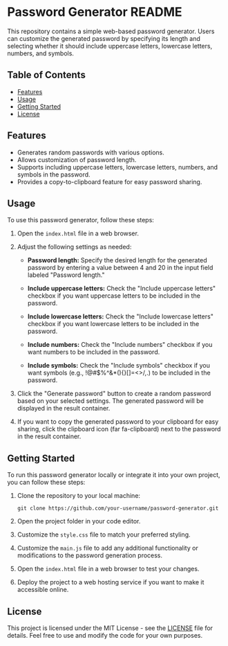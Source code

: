 # Password Generator README

This repository contains a simple web-based password generator. Users can customize the generated password by specifying its length and selecting whether it should include uppercase letters, lowercase letters, numbers, and symbols.

## Table of Contents

- [Features](#features)
- [Usage](#usage)
- [Getting Started](#getting-started)
- [License](#license)

## Features

- Generates random passwords with various options.
- Allows customization of password length.
- Supports including uppercase letters, lowercase letters, numbers, and symbols in the password.
- Provides a copy-to-clipboard feature for easy password sharing.

## Usage

To use this password generator, follow these steps:

1. Open the `index.html` file in a web browser.

2. Adjust the following settings as needed:

   - **Password length:** Specify the desired length for the generated password by entering a value between 4 and 20 in the input field labeled "Password length."

   - **Include uppercase letters:** Check the "Include uppercase letters" checkbox if you want uppercase letters to be included in the password.

   - **Include lowercase letters:** Check the "Include lowercase letters" checkbox if you want lowercase letters to be included in the password.

   - **Include numbers:** Check the "Include numbers" checkbox if you want numbers to be included in the password.

   - **Include symbols:** Check the "Include symbols" checkbox if you want symbols (e.g., !@#$%^&\*(){}[]=<>/,.) to be included in the password.

3. Click the "Generate password" button to create a random password based on your selected settings. The generated password will be displayed in the result container.

4. If you want to copy the generated password to your clipboard for easy sharing, click the clipboard icon (far fa-clipboard) next to the password in the result container.

## Getting Started

To run this password generator locally or integrate it into your own project, you can follow these steps:

1. Clone the repository to your local machine:

   ```shell
   git clone https://github.com/your-username/password-generator.git
   ```

2. Open the project folder in your code editor.

3. Customize the `style.css` file to match your preferred styling.

4. Customize the `main.js` file to add any additional functionality or modifications to the password generation process.

5. Open the `index.html` file in a web browser to test your changes.

6. Deploy the project to a web hosting service if you want to make it accessible online.

## License

This project is licensed under the MIT License - see the [LICENSE](LICENSE) file for details. Feel free to use and modify the code for your own purposes.
